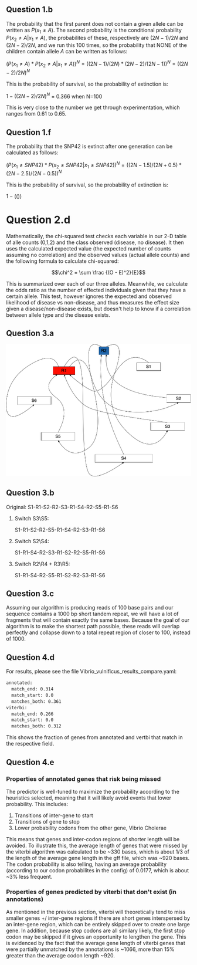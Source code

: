 
## Question 1.b

The probability that the first parent does not contain a given allele can be written as $P( x_1 \neq A)$. The second probability is the conditional probability $P(x_2 \neq A | x_1 \neq A )$, the probabilites of these, respectively are $(2N-1)/2N$ and $(2N-2)/2N$, and we run this 100 times, so the probability that NONE of the children contain allele $A$ can be written as follows:

$(P( x_1 \neq A) * P(x_2 \neq A | x_1 \neq A ))^N = ((2N-1)/(2N) * (2N-2)/(2N-1))^N = ((2N-2)/2N)^N$

This is the probability of survival, so the probability of extinction is:

$1 - ((2N-2)/2N)^N$  = 0.366  when N=100

This is very close to the number we get through experimentation, which ranges from 0.61 to 0.65.

## Question 1.f

The probability that the SNP42 is extinct after one generation can be calculated as follows:

$(P( x_1 \neq SNP42 ) * P(x_2 \neq SNP42 | x_1 \neq SNP42))^N = ((2N-1.5)/(2N+0.5) * (2N-2.5)/(2N-0.5))^N$

This is the probability of survival, so the probability of extinction is:

$1 - (())$

# Question 2.d

Mathematically, the chi-squared test checks each variable in our 2-D table of alle counts (0,1,2) and the class observed (disease, no disease). It then uses the calculated expected value (the expected number of counts assuming no correlation) and the observed values (actual allele counts) and the following formula to calculate chi-squared:

$$\chi^2 = \sum \frac {(O - E)^2}{E}$$

This is summarized over each of our three alleles. Meanwhile, we calculate the odds ratio as the number of effected individuals given that they have a certain allele. This test, however ignores the expected and observed likelihood of disease vs non-disease, and thus measures the effect size given a disease/non-disease exists, but doesn't help to know if a correlation between allele type and the disease exists.


## Question 3.a 

![Assembled Genome](./results/sequence.png)

## Question 3.b
Original: S1-R1-S2-R2-S3-R1-S4-R2-S5-R1-S6

1. Switch S3\S5: 

    S1-R1-S2-R2-S5-R1-S4-R2-S3-R1-S6

2. Switch S2\S4:

    S1-R1-S4-R2-S3-R1-S2-R2-S5-R1-S6

3. Switch R2\R4 + R3\R5:

    S1-R1-S4-R2-S5-R1-S2-R2-S3-R1-S6

## Question 3.c 

Assuming our algorithm is producing reads of 100 base pairs and our sequence contains a 1000 bp short tandem repeat, we will have a lot of fragments that will contain exactly the same bases. Because the goal of our algorithm is to make the shortest path possible, these reads will overlap perfectly and collapse down to a total repeat region of closer to 100, instead of 1000. 

## Question 4.d 

For results, please see the file Vibrio_vulnificus_results_compare.yaml:
```bash
annotated:
  match_end: 0.314
  match_start: 0.0
  matches_both: 0.361
viterbi:
  match_end: 0.266
  match_start: 0.0
  matches_both: 0.312
```

This shows the fraction of genes from annotated and vertbi that match in the respective field.


## Question 4.e

### Properties of annotated genes that risk being missed 

The predictor is well-tuned to maximize the probability according to the heuristics selected, meaning that it will likely avoid events that lower probability. This includes:

1. Transitions of inter-gene to start
2. Transitions of gene to stop
3. Lower probability codons from the other gene, Vibrio Cholerae

This means that genes and inter-codon regions of shorter length will be avoided. To illustrate this, the average length of genes that were missed by the viterbi algorithm was calculated to be ~330 bases, which is about 1/3 of the length of the average gene length in the gff file, which was ~920 bases. The codon probability is also telling, having an average probability (according to our codon probabilites in the config) of 0.0177, which is about ~3% less frequent. 

### Properties of genes predicted by viterbi that don't exist (in annotations)

As mentioned in the previous section, viterbi will theoretically tend to miss smaller genes +/ inter-gene regions if there are short genes interspersed by an inter-gene region, which can be entirely skipped over to create one large gene. In addition, because stop codons are all similary likely, the first stop codon may be skipped if it gives an opportunity to lengthen the gene. This is evidenced by the fact that the average gene length of viterbi genes that were partially unmatched by the annotations is ~1066, more than 15% greater than the average codon length ~920.


